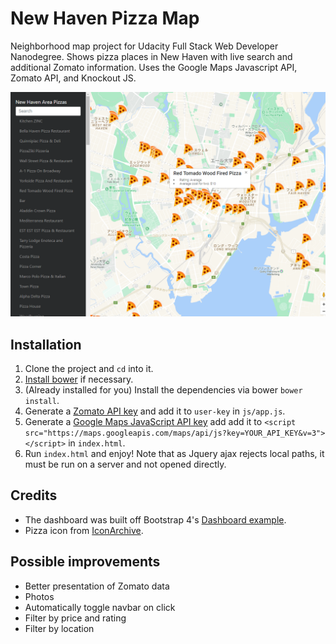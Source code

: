 # New Haven Pizza Map
Neighborhood map project for Udacity Full Stack Web Developer Nanodegree. Shows pizza places in New Haven with live search and additional Zomato information. Uses the Google Maps Javascript API, Zomato API, and Knockout JS.

![Screenshot](screenshot.png)

## Installation
1. Clone the project and `cd` into it.
2. [Install bower](https://bower.io/#install-bower) if necessary.
3. (Already installed for you) Install the dependencies via bower `bower install`.
4. Generate a [Zomato API key](https://developers.zomato.com/api) and add it to `user-key` in `js/app.js`.
5. Generate a [Google Maps JavaScript API key](https://developers.google.com/maps/documentation/javascript/) add add it to `<script src="https://maps.googleapis.com/maps/api/js?key=YOUR_API_KEY&v=3"></script>` in `index.html`.
6. Run `index.html` and enjoy! Note that as Jquery ajax rejects local paths, it must be run on a server and not opened directly.

## Credits
* The dashboard was built off Bootstrap 4's [Dashboard example](https://v4-alpha.getbootstrap.com/examples/).
* Pizza icon from [IconArchive](http://www.iconarchive.com/show/swarm-icons-by-sonya/Pizza-icon.html).

## Possible improvements
* Better presentation of Zomato data
* Photos
* Automatically toggle navbar on click
* Filter by price and rating
* Filter by location